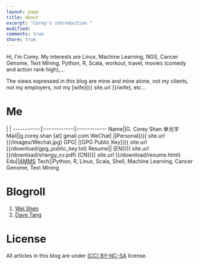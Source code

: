 ```yaml
---
layout: page
title: About
excerpt: "Corey's introduction."
modified: 
comments: true
share: true
---
```


Hi, I'm Corey. My interests are Linux, Machine Learning, NGS, Cancer Genome, Text Mining, Python, R, Scala, workout, travel, movies (comedy and action rank high),...

The views expressed in this blog are mine and mine alone, not my clients, not my employers, not my [wife]({{ site.url }}/wife), etc...


# Me

  |  | 
-----------:|:------------:|:------------
 Name|<i class="fa fa-male"></i>|G. Corey Shan 单光宇
 Mail|<i class="fa fa-envelope"></i>|g.corey.shan [at] gmail.com
 WeChat|<i class="fab fa-weixin"></i> |[Personal]({{ site.url }}/images/Wechat.jpg)
 GPG|<i class="fa fa-key"></i> |[GPG Public Key]({{ site.url }}/download/gpg_public_key.txt)
 Resume|<i class="fa fa-file"></i>|<i class="far fa-file-pdf"></i> [EN]({{ site.url }}/download/shangy_cv.pdf) <i class="fas fa-file-alt"></i> [CN]({{ site.url }}/download/resume.html)
 Edu|<i class="fa fa-graduation-cap"></i>|[AMMS](https://en.wikipedia.org/wiki/Academy_of_Military_Medical_Sciences)
 Tech|<i class="fa fa-tasks"></i>|Python, R, Linux, Scala, Shell, Machine Learning, Cancer Genome, Text Mining


# Blogroll
1. [Wei Shen](http://blog.shenwei.me/)
2. [Dave Tang](https://davetang.org/muse/)

# License
All articles in this blog are under [(CC) BY-NC-SA](https://creativecommons.org/licenses/by-nc-sa/4.0/) license. 





